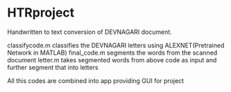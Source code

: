 # HTRproject
Handwritten to text conversion of DEVNAGARI document.

classifycode.m classifies the DEVNAGARI letters using ALEXNET(Pretrained Network in MATLAB)
final_code.m  segments the words from the scanned document
letter.m takes segmented words from above code as input and further segment that into letters

All this codes are combined into app providing GUI for  project
